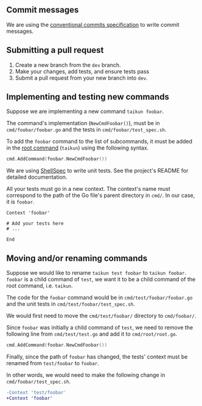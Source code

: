 ## Commit messages

We are using the [conventional commits specification](https://www.conventionalcommits.org/en/v1.0.0/) to write commit messages.

## Submitting a pull request

1. Create a new branch from the `dev` branch.
2. Make your changes, add tests, and ensure tests pass
3. Submit a pull request from your new branch into `dev`.

## Implementing and testing new commands

Suppose we are implementing a new command `taikun foobar`.

The command's implementation (`NewCmdFoobar()`), must be in
`cmd/foobar/foobar.go` and the tests in `cmd/foobar/test_spec.sh`.

To add the `foobar` command to the list of subcommands, it must be added in the
[root command](./cmd/root/root.go) (`taikun`) using the following syntax.
```go
cmd.AddCommand(foobar.NewCmdFoobar())
```

We are using [ShellSpec](https://github.com/shellspec/shellspec) to write unit
tests. See the project's README for detailed documentation.

All your tests must go in a new context.
The context's name must correspond to the path of the Go file's parent
directory in `cmd/`. In our case, it is `foobar`.
```shellspec
Context 'foobar'

# Add your tests here
# ...

End
```

## Moving and/or renaming commands

Suppose we would like to rename `taikun test foobar` to `taikun foobar`.
`foobar` is a child command of `test`, we want it to be a child command of the
root command, i.e. `taikun`.

The code for the `foobar` command would be in `cmd/test/foobar/foobar.go` and
the unit tests in `cmd/test/foobar/test_spec.sh`.

We would first need to move the `cmd/test/foobar/` directory to `cmd/foobar/`.

Since `foobar` was initially a child command of `test`, we need to remove the
following line from `cmd/test/test.go` and add it to `cmd/root/root.go`.
```go
cmd.AddCommand(foobar.NewCmdFoobar())
```

Finally, since the path of `foobar` has changed, the tests' context must be
renamed from `test/foobar` to `foobar`.

In other words, we would need to make the following change in
`cmd/foobar/test_spec.sh`.
```diff
-Context 'test/foobar'
+Context 'foobar'
```
